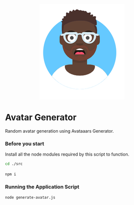 
 <p align="center">
    <img src="https://github.com/allanchua101/avatar-generator/blob/main/assets/Avatar.png?3298">
 </p>
 
# Avatar Generator

Random avatar generation using Avataaars Generator.

### Before you start

Install all the node modules required by this script to function.

```sh
cd ./src

npm i
```

### Running the Application Script

```sh
node generate-avatar.js
```
